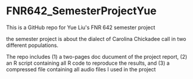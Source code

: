 # FNR642_SemesterProjectYue

This is a GitHub repo for Yue Liu's FNR 642 semester project

the semester project is about the dialect of Carolina Chickadee call in two different populations.

The repo includes (1) a two-pages doc ducument of the project report, (2) an R script containing all R code to reproduce the results, and (3) a compressed file containing all audio files I used in the project
